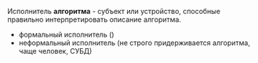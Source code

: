 Исполнитель **алгоритма** - субъект или устройство, способные правильно интерпретировать описание алгоритма.
- формальный исполнитель ()
- неформальный исполнитель (не строго придерживается алгоритма, чаще человек, СУБД)

